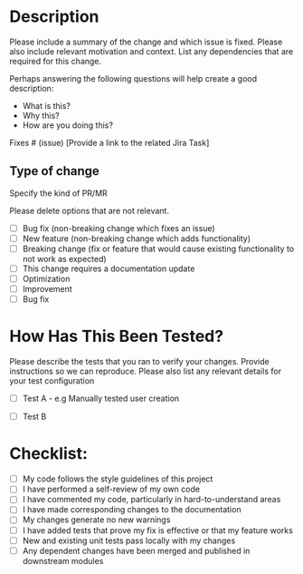 # Description

Please include a summary of the change and which issue is fixed. 
Please also include relevant motivation and context. 
List any dependencies that are required for this change.

Perhaps answering the following questions will help create a good description:
* What is this?
* Why this?
* How are you doing this? 

Fixes # (issue) [Provide a link to the related Jira Task]

## Type of change

Specify the kind of PR/MR

Please delete options that are not relevant.

- [ ] Bug fix (non-breaking change which fixes an issue)
- [ ] New feature (non-breaking change which adds functionality)
- [ ] Breaking change (fix or feature that would cause existing functionality to not work as expected)
- [ ] This change requires a documentation update
- [ ] Optimization
- [ ] Improvement
- [ ] Bug fix

# How Has This Been Tested?

Please describe the tests that you ran to verify your changes. Provide instructions so we can reproduce. Please also list any relevant details for your test configuration

- [ ] Test A - e.g Manually tested user creation
- [ ] Test B


# Checklist:

- [ ] My code follows the style guidelines of this project
- [ ] I have performed a self-review of my own code
- [ ] I have commented my code, particularly in hard-to-understand areas
- [ ] I have made corresponding changes to the documentation
- [ ] My changes generate no new warnings
- [ ] I have added tests that prove my fix is effective or that my feature works
- [ ] New and existing unit tests pass locally with my changes
- [ ] Any dependent changes have been merged and published in downstream modules
